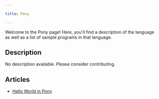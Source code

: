 ```yaml
---

title: Pony

---
```


Welcome to the Pony page! Here, you'll find a description of the language as well as a list of sample programs in that language.

## Description

No description available. Please consider contributing.

## Articles

- [Hello World in Pony](https://sampleprograms.io/projects/hello-world/pony)